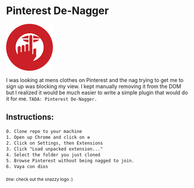 Pinterest De-Nagger
=====

![alt tag](https://raw.githubusercontent.com/nicholaspsmith/Pinterest-Denagger/master/denagger128.png)

I was looking at mens clothes on Pinterest and the nag trying to get me to sign up was blocking my view. I kept manually removing it from the DOM but I realized it would be much easier to write a simple plugin that would do it for me.
``
TADA: Pinterest De-Nagger.
``

Instructions:
---
    0. Clone repo to your machine
    1. Open up Chrome and click on ≡
    2. Click on Settings, then Extensions
    3. Click "Load unpacked extension..."
    4. Select the folder you just cloned
    5. Browse Pinterest without being nagged to join. 
    6. Vaya con dios



<sub>
btw: check out the snazzy logo :)
</sub>
